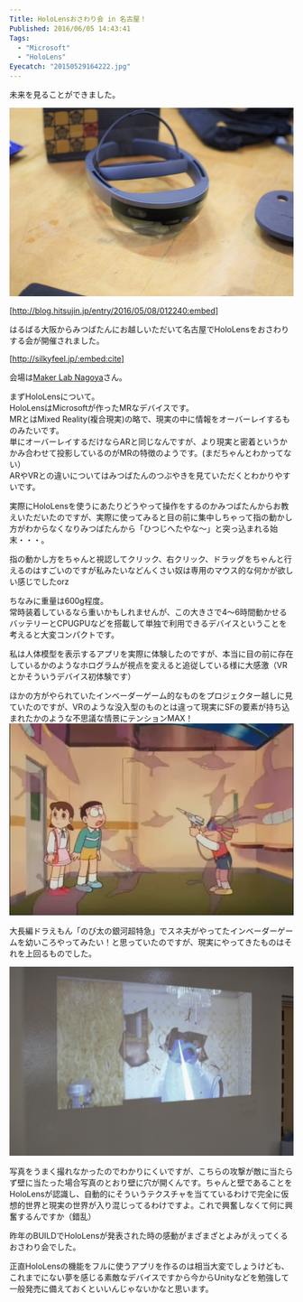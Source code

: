 ```yaml
---
Title: HoloLensおさわり会 in 名古屋！
Published: 2016/06/05 14:43:41
Tags:
  - "Microsoft"
  - "HoloLens"
Eyecatch: "20150529164222.jpg"
---
```

未来を見ることができました。  

![](20150529164222.jpg) 

[http://blog.hitsujin.jp/entry/2016/05/08/012240:embed]

はるばる大阪からみつばたんにお越しいただいて名古屋でHoloLensをおさわりする会が開催されました。  

[http://silkyfeel.jp/:embed:cite]

会場は[Maker Lab Nagoya](http://makerlab.jp/)さん。  



まずHoloLensについて。  
HoloLensはMicrosoftが作ったMRなデバイスです。  
MRとはMixed Reality(複合現実)の略で、現実の中に情報をオーバーレイするものみたいです。  
単にオーバーレイするだけならARと同じなんですが、より現実と密着というかかみ合わせて投影しているのがMRの特徴のようです。(まだちゃんとわかってない）  
ARやVRとの違いについてはみつばたんのつぶやきを見ていただくとわかりやすいです。  

<?# Twitter 734997155543277568 /?>

実際にHoloLensを使うにあたりどうやって操作をするのかみつばたんからお教えいただいたのですが、実際に使ってみると目の前に集中しちゃって指の動かし方がわからなくなりみつばたんから「ひつじへたやな～」と突っ込まれる始末・・・。  

指の動かし方をちゃんと視認してクリック、右クリック、ドラッグをちゃんと行えるのはすごいのですが私みたいなどんくさい奴は専用のマウス的な何かが欲しい感じでしたorz  

ちなみに重量は600g程度。  
常時装着しているなら重いかもしれませんが、この大きさで4～6時間動かせるバッテリーとCPUGPUなどを搭載して単独で利用できるデバイスということを考えると大変コンパクトです。  

私は人体模型を表示するアプリを実際に体験したのですが、本当に目の前に存在しているかのようなホログラムが視点を変えると追従している様に大感激（VRとかそういうデバイス初体験です）  

ほかの方がやられていたインベーダーゲーム的なものをプロジェクター越しに見ていたのですが、VRのような没入型のものとは違って現実にSFの要素が持ち込まれたかのような不思議な情景にテンションMAX！  
![](20160605143235.png)   

大長編ドラえもん「のび太の銀河超特急」でスネ夫がやってたインベーダーゲームを幼いころやってみたい！と思っていたのですが、現実にやってきたものはそれを上回るものでした。  

![](20150529144044.jpg) 

写真をうまく撮れなかったのでわかりにくいですが、こちらの攻撃が敵に当たらず壁に当たった場合写真のとおり壁に穴が開くんです。ちゃんと壁であることをHoloLensが認識し、自動的にそういうテクスチャを当てているわけで完全に仮想的世界と現実の世界が入り混じってるわけですよ。これで興奮しなくて何に興奮するんですか（錯乱）  

昨年のBUILDでHoloLensが発表された時の感動がまざまざとよみがえってくるおさわり会でした。  

正直HoloLensの機能をフルに使うアプリを作るのは相当大変でしょうけども、これまでにない夢を感じる素敵なデバイスですから今からUnityなどを勉強して一般発売に備えておくといいんじゃないかなと思います。  


